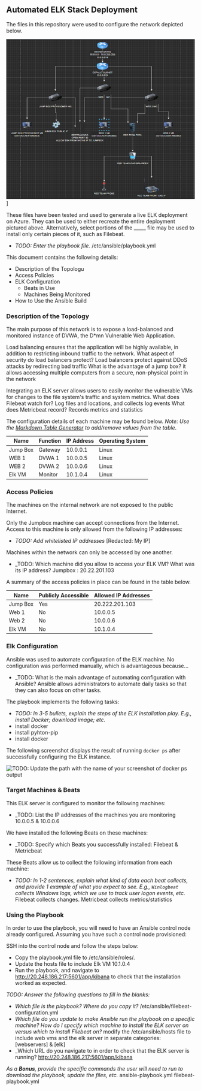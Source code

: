 ## Automated ELK Stack Deployment

The files in this repository were used to configure the network depicted below.

![Network Diagram](Images/networkdiagram.png)]

These files have been tested and used to generate a live ELK deployment on Azure. They can be used to either recreate the entire deployment pictured above. Alternatively, select portions of the _____ file may be used to install only certain pieces of it, such as Filebeat.

  - _TODO: Enter the playbook file._  /etc/ansible/playbook.yml

This document contains the following details:
- Description of the Topologu
- Access Policies
- ELK Configuration
  - Beats in Use
  - Machines Being Monitored
- How to Use the Ansible Build


### Description of the Topology

The main purpose of this network is to expose a load-balanced and monitored instance of DVWA, the D*mn Vulnerable Web Application.

Load balancing ensures that the application will be highly available, in addition to restricting inbound traffic to the network.
What aspect of security do load balancers protect? Load balancers protect against DDoS attacks by redirecting bad traffic
What is the advantage of a jump box? it allows accessing multiple computers from a secure, non-physical point in the network

Integrating an ELK server allows users to easily monitor the vulnerable VMs for changes to the file system's traffic and system metrics.
What does Filebeat watch for? Log files and locations, and collects log events
What does Metricbeat record? Records metrics and statistics

The configuration details of each machine may be found below.
_Note: Use the [Markdown Table Generator](http://www.tablesgenerator.com/markdown_tables) to add/remove values from the table_.

| Name     | Function | IP Address | Operating System |
|----------|----------|------------|------------------|
| Jump Box | Gateway | 10.0.0.1 | Linux |
| WEB 1       |  DVWA 1 |  10.0.0.5 | Linux |
| WEB 2      |  DVWA 2 |  10.0.0.6 | Linux |
| Elk VM     |  Monitor |  10.1.0.4  | Linux |

### Access Policies

The machines on the internal network are not exposed to the public Internet. 

Only the Jumpbox machine can accept connections from the Internet. Access to this machine is only allowed from the following IP addresses:
- _TODO: Add whitelisted IP addresses_ [Redacted: My IP]

Machines within the network can only be accessed by one another.
- _TODO: Which machine did you allow to access your ELK VM? What was its IP address? Jumpbox : 20.22.201.103

A summary of the access policies in place can be found in the table below.

| Name     | Publicly Accessible | Allowed IP Addresses |
|----------|---------------------|----------------------|
| Jump Box | Yes  |  20.222.201.103  |
|  Web 1  |   No   |  10.0.0.5  |
|  Web 2 |    No   | 10.0.0.6  |
| Elk VM  |   No   | 10.1.0.4   |

### Elk Configuration

Ansible was used to automate configuration of the ELK machine. No configuration was performed manually, which is advantageous because...
- _TODO: What is the main advantage of automating configuration with Ansible?
	Ansible allows administrators to automate daily tasks so that they can also focus on other tasks.

The playbook implements the following tasks:
- _TODO: In 3-5 bullets, explain the steps of the ELK installation play. E.g., install Docker; download image; etc._
- install docker
- install pyhton-pip
- install docker

The following screenshot displays the result of running `docker ps` after successfully configuring the ELK instance.


![TODO: Update the path with the name of your screenshot of docker ps output](Scripts/Images/docker-ps.png)

### Target Machines & Beats
This ELK server is configured to monitor the following machines:
- _TODO: List the IP addresses of the machines you are monitoring 10.0.0.5 & 10.0.0.6

We have installed the following Beats on these machines:
- _TODO: Specify which Beats you successfully installed: Filebeat & Metricbeat
	

These Beats allow us to collect the following information from each machine:
- _TODO: In 1-2 sentences, explain what kind of data each beat collects, and provide 1 example of what you expect to see. E.g., `Winlogbeat` collects Windows logs, which we use to track user logon events, etc._
	Filebeat collects changes. Metricbeat collects metrics/statistics

### Using the Playbook
In order to use the playbook, you will need to have an Ansible control node already configured. Assuming you have such a control node provisioned: 

SSH into the control node and follow the steps below:
- Copy the playbook.yml file to /etc/ansible/roles/.
- Update the hosts file to include Elk VM 10.1.0.4
- Run the playbook, and navigate to http://20.248.186.217:5601/app/kibana to check that the installation worked as expected.

_TODO: Answer the following questions to fill in the blanks:_
- _Which file is the playbook? Where do you copy it?_ /etc/ansible/filebeat-configuration.yml
- _Which file do you update to make Ansible run the playbook on a specific machine? How do I specify which machine to install the ELK server on versus which to install Filebeat on?_ modify the /etc/ansible/hosts file to include web vms and the elk server in separate categories: [webservers] & [elk]
- _Which URL do you navigate to in order to check that the ELK server is running?   http://20.248.186.217:5601/app/kibana

_As a **Bonus**, provide the specific commands the user will need to run to download the playbook, update the files, etc._ ansible-playbook.yml filebeat-playbook.yml
